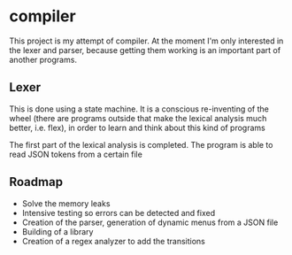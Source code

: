 # compiler

This project is my attempt of compiler. At the moment I'm only interested in the lexer and parser,
because getting them working is an important part of another programs.

## Lexer
This is done using a state machine. It is a conscious re-inventing of the wheel (there are programs outside
that make the lexical analysis much better, i.e. flex), in order to learn and think about this kind of programs

The first part of the lexical analysis is completed. The program is able to read JSON tokens from a certain file

## Roadmap

* Solve the memory leaks
* Intensive testing so errors can be detected and fixed
* Creation of the parser, generation of dynamic menus from a JSON file
* Building of a library
* Creation of a regex analyzer to add the transitions
